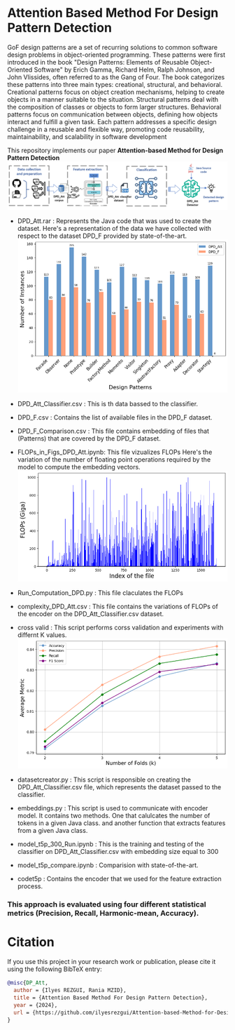 # Attention Based Method For Design Pattern Detection

GoF design patterns are a set of recurring solutions to common software design problems in object-oriented programming. These patterns were first introduced in the book "Design Patterns: Elements of Reusable Object-Oriented Software" by Erich Gamma, Richard Helm, Ralph Johnson, and John Vlissides, often referred to as the Gang of Four. The book categorizes these patterns into three main types: creational, structural, and behavioral. Creational patterns focus on object creation mechanisms, helping to create objects in a manner suitable to the situation. Structural patterns deal with the composition of classes or objects to form larger structures. Behavioral patterns focus on communication between objects, defining how objects interact and fulfill a given task. Each pattern addresses a specific design challenge in a reusable and flexible way, promoting code reusability, maintainability, and scalability in software development



This repository implements our paper <b>Attention-based Method for Design Pattern Detection</b>
![Approach](Figures/approachDPD.png)

* DPD_Att.rar : Represents the Java code that was used to create the dataset.
  Here's a representation of the data we have collected with respect to the dataset DPD_F provided by state-of-the-art.
![Approach](Figures/data_p.png)
  
* DPD_Att_Classifier.csv : This is th data bassed to the classifier.
* DPD_F.csv : Contains the list of available files in the DPD_F dataset.
* DPD_F_Comparison.csv : This file contains embedding of files that (Patterns) that are covered by the DPD_F dataset.
* FLOPs_in_Figs_DPD_Att.ipynb: This file vizualizes FLOPs
  Here's the variation of the number of floating point operations required by the model to compute the embedding vectors.
![Approach](Figures/output.png)
* Run_Computation_DPD.py : This file claculates the FLOPs
* complexity_DPD_Att.csv : This file contains the variations of FLOPs of the encoder on the DPD_Att_Classifier.csv dataset.
* cross valid : This script performs corss validation and experiments with differnt K values.
![Approach](Figures/Evaluation-kfolds.png)
* datasetcreator.py : This script is responsible on creating the DPD_Att_Classifier.csv file, which represents the dataset passed to the classifier.
* embeddings.py : This script is used to communicate with encoder model. It contains two methods. One that calulcates the number of tokens in a given Java class. and another function that extracts features from a given Java class.
* model_t5p_300_Run.ipynb : This is the training and testing of the classifier on DPD_Att_Classifier.csv with embedding size equal to 300
* model_t5p_compare.ipynb : Comparision with state-of-the-art.
* codet5p : Contains the encoder that we used for the feature extraction process.


### This approach is evaluated using four different statistical metrics (Precision, Recall, Harmonic-mean, Accuracy). 


# Citation

If you use this project in your research work or publication, please cite it using the following BibTeX entry:

```bibtex
@misc{DP_Att,
  author = {Ilyes REZGUI, Rania MZID},
  title = {Attention Based Method For Design Pattern Detection},
  year = {2024},
  url = {https://github.com/ilyesrezgui/Attention-based-Method-for-Design-Pattern-Detection},
}
